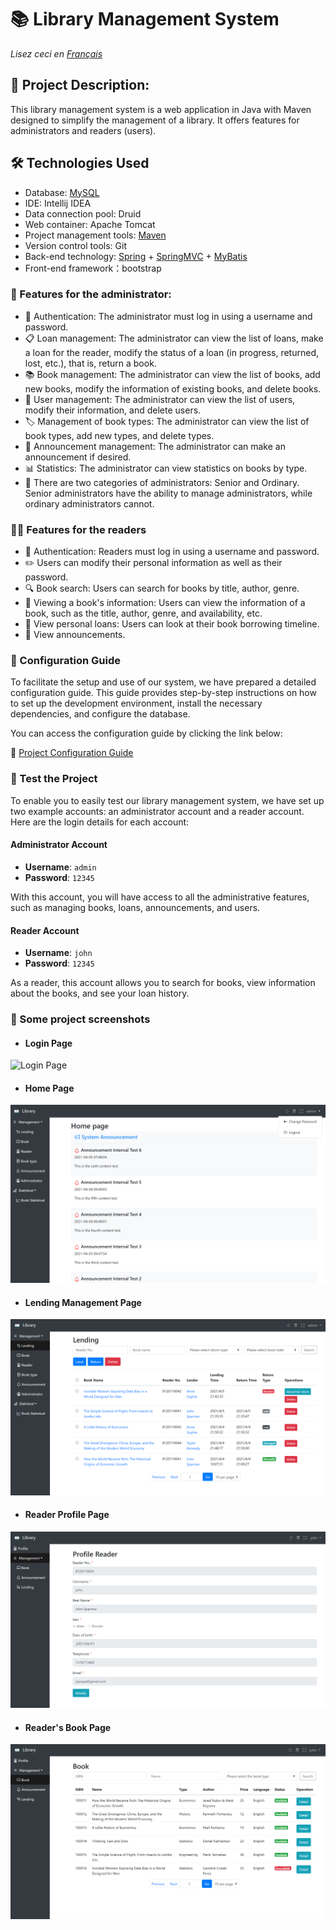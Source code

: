 # 📚 Library Management System
*Lisez ceci en [Français](README.md)*

## 📝 Project Description:
This library management system is a web application in Java with Maven designed to simplify the management of a library. It offers features for administrators and readers (users).

## 🛠️ Technologies Used
- Database: [MySQL](library.sql)
- IDE: Intellij IDEA
- Data connection pool: Druid
- Web container: Apache Tomcat
- Project management tools: [Maven](pom.xml)
- Version control tools: Git
- Back-end technology: [Spring](src/main/resources/spring.xml) + [SpringMVC](src/main/resources/springmvc.xml) + [MyBatis](src/main/resources/generatorConfig.xml)
- Front-end framework：bootstrap

### 💼 Features for the administrator:
- 🔐 Authentication: The administrator must log in using a username and password.
- 📋 Loan management: The administrator can view the list of loans, make a loan for the reader, modify the status of a loan (in progress, returned, lost, etc.), that is, return a book.
- 📚 Book management: The administrator can view the list of books, add new books, modify the information of existing books, and delete books.
- 👥 User management: The administrator can view the list of users, modify their information, and delete users.
- 🏷️ Management of book types: The administrator can view the list of book types, add new types, and delete types.
- 📢 Announcement management: The administrator can make an announcement if desired.
- 📊 Statistics: The administrator can view statistics on books by type.
- 👑 There are two categories of administrators: Senior and Ordinary. Senior administrators have the ability to manage administrators, while ordinary administrators cannot.

### 👨‍🎓 Features for the readers
- 🔐 Authentication: Readers must log in using a username and password.
- ✏️ Users can modify their personal information as well as their password.
- 🔍 Book search: Users can search for books by title, author, genre.
- 📘 Viewing a book's information: Users can view the information of a book, such as the title, author, genre, and availability, etc.
- 📆 View personal loans: Users can look at their book borrowing timeline.
- 📢 View announcements.

### 📖 Configuration Guide
To facilitate the setup and use of our system, we have prepared a detailed configuration guide. This guide provides step-by-step instructions on how to set up the development environment, install the necessary dependencies, and configure the database.

You can access the configuration guide by clicking the link below:

🔧 [Project Configuration Guide](configuration.pdf)

### 🚀 Test the Project
To enable you to easily test our library management system, we have set up two example accounts: an administrator account and a reader account. Here are the login details for each account:
#### Administrator Account
- **Username**: `admin`
- **Password**: `12345`

With this account, you will have access to all the administrative features, such as managing books, loans, announcements, and users.
#### Reader Account
- **Username**: `john`
- **Password**: `12345`

As a reader, this account allows you to search for books, view information about the books, and see your loan history.

### 📸 Some project screenshots
- #### Login Page
![Login Page](src/main/webapp/images/loginPage.png)
- #### Home Page
![Home Page](src/main/webapp/images/homePage.png)
- #### Lending Management Page
![Lending Management Page](src/main/webapp/images/LendManagePage.png)
- #### Reader Profile Page
![Reader Profile Page](src/main/webapp/images/profileReader.png)
- #### Reader's Book Page
![Reader's Book Page](src/main/webapp/images/bookPageReader.png)
